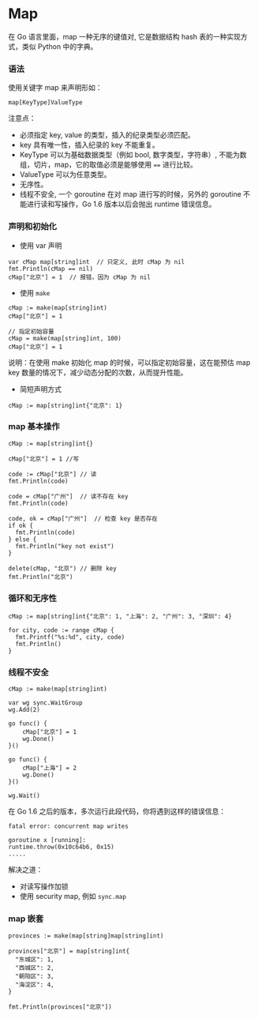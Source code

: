 # Map

在 Go 语言里面，map 一种无序的键值对, 它是数据结构 hash 表的一种实现方式，类似 Python 中的字典。

### 语法

使用关键字 map 来声明形如：

```
map[KeyType]ValueType
```

注意点：

- 必须指定 key, value 的类型，插入的纪录类型必须匹配。
- key 具有唯一性，插入纪录的 key 不能重复。
- KeyType 可以为基础数据类型（例如 bool, 数字类型，字符串）, 不能为数组，切片，map，它的取值必须是能够使用 `==` 进行比较。
- ValueType 可以为任意类型。
- 无序性。
- 线程不安全, 一个 goroutine 在对 map 进行写的时候，另外的 goroutine 不能进行读和写操作，Go 1.6 版本以后会抛出 runtime 错误信息。

### 声明和初始化

- 使用 var 声明

```golang
var cMap map[string]int  // 只定义, 此时 cMap 为 nil
fmt.Println(cMap == nil)
cMap["北京"] = 1  // 报错，因为 cMap 为 nil
```

- 使用 `make`

```golang
cMap := make(map[string]int)
cMap["北京"] = 1

// 指定初始容量
cMap = make(map[string]int, 100)
cMap["北京"] = 1
```

说明：在使用 make 初始化 map 的时候，可以指定初始容量，这在能预估 map key 数量的情况下，减少动态分配的次数，从而提升性能。

- 简短声明方式

```golang
cMap := map[string]int{"北京": 1}
```

### map 基本操作

```golang
cMap := map[string]int{}

cMap["北京"] = 1 //写

code := cMap["北京"] // 读
fmt.Println(code)

code = cMap["广州"]  // 读不存在 key
fmt.Println(code)

code, ok = cMap["广州"]  // 检查 key 是否存在
if ok {
  fmt.Println(code)  
} else {
  fmt.Println("key not exist")  
}

delete(cMap, "北京") // 删除 key
fmt.Println("北京")
```

### 循环和无序性

```golang
cMap := map[string]int{"北京": 1, "上海": 2, "广州": 3, "深圳": 4}

for city, code := range cMap {
  fmt.Printf("%s:%d", city, code)
  fmt.Println()
}
```

### 线程不安全

```golang
cMap := make(map[string]int)

var wg sync.WaitGroup
wg.Add(2)

go func() {
	cMap["北京"] = 1
	wg.Done()
}()

go func() {
	cMap["上海"] = 2
	wg.Done()
}()

wg.Wait()
```

在 Go 1.6 之后的版本，多次运行此段代码，你将遇到这样的错误信息：

```golang
fatal error: concurrent map writes

goroutine x [running]:
runtime.throw(0x10c64b6, 0x15)
.....
```

解决之道：

- 对读写操作加锁
- 使用 security map, 例如 `sync.map`

### map 嵌套

```golang
provinces := make(map[string]map[string]int)

provinces["北京"] = map[string]int{
  "东城区": 1,
  "西城区": 2,
  "朝阳区": 3,
  "海淀区": 4,
}

fmt.Println(provinces["北京"])
```
